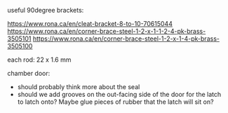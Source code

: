 useful 90degree brackets:

https://www.rona.ca/en/cleat-bracket-8-to-10-70615044
https://www.rona.ca/en/corner-brace-steel-1-2-x-1-1-2-4-pk-brass-3505101
https://www.rona.ca/en/corner-brace-steel-1-2-x-1-4-pk-brass-3505100

each rod: 
22 x 1.6 mm

chamber door:
* should probably think more about the seal
* should we add grooves on the out-facing side of the door for the latch to latch onto? 
Maybe glue pieces of rubber that the latch will sit on?